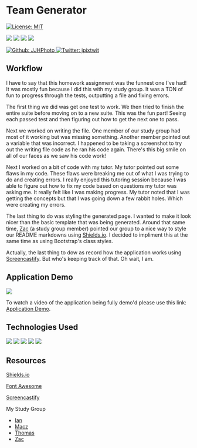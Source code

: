 # Team Generator

[![License: MIT](https://img.shields.io/badge/License-MIT-yellow.svg)](https://opensource.org/licenses/MIT)

<p>
    <img src="https://img.shields.io/github/repo-size/JJHPhoto/teamGenerator" />
    <img src="https://img.shields.io/github/languages/top/JJHPhoto/teamGenerator"  />
    <img src="https://img.shields.io/github/issues/JJHPhoto/teamGenerator" />
    <img src="https://img.shields.io/github/last-commit/JJHPhoto/teamGenerator" >
</p>
<p>
    <a href="https://github.com/JJHPhoto">
        <img alt="Github: JJHPhoto" src="https://img.shields.io/github/followers/JJHPhoto ?style=social" target="_blank" />
    </a>
    <a href="https://twitter.com/jpixtwit">
        <img alt="Twitter: jpixtwit" src="https://img.shields.io/twitter/follow/jpixtwit.svg?style=social" target="_blank" />
    </a>
</p>

## Workflow

I have to say that this homework assignment was the funnest one I've had! It was mostly fun because I did this with my study group. It was a TON of fun to progress through the tests, outputting a file and fixing errors.

The first thing we did was get one test to work. We then tried to finish the entire suite before moving on to a new suite. This was the fun part! Seeing each passed test and then figuring out how to get the next one to pass.

Next we worked on writing the file. One member of our study group had most of it working but was missing something. Another member pointed out a variable that was incorrect. I happened to be taking a screenshot to try out the writing file code as he ran his code again. There's this big smile on all of our faces as we saw his code work!

Next I worked on a bit of code with my tutor. My tutor pointed out some flaws in my code. These flaws were breaking me out of what I was trying to do and creating errors. I really enjoyed this tutoring session because I was able to figure out how to fix my code based on questions my tutor was asking me. It really felt like I was making progress. My tutor noted that I was getting the concepts but that I was going down a few rabbit holes. Which were creating my errors.

The last thing to do was styling the generated page. I wanted to make it look nicer than the basic template that was being generated. Around that same time, [Zac](https://github.com/themancalledzac) (a study group member) pointed our group to a nice way to style our README markdowns using [Shields.io](https://shields.io/). I decided to impliment this at the same time as using Bootstrap's class styles.

Actually, the last thing to dow as record how the application works using [Screencastify](https://www.screencastify.com/). But who's keeping track of that. Oh wait, I am.

## Application Demo

![](appDemo.gif)

To watch a video of the application being fully demo'd please use this link: [Application Demo](https://drive.google.com/file/d/14dxWruI9h-0lYy3zvYQpvkIcdiAi3Orn/view).

## Technologies Used

<p>
    <img src="https://img.shields.io/badge/Boostrap-informational" />
    <img src="https://img.shields.io/badge/Javascript-yellow" />
    <img src="https://img.shields.io/badge/HTML-orange" />
    <img src="https://img.shields.io/badge/-node.js-9cf" />
    <img src="https://img.shields.io/badge/-inquirer-ff69b4" >
</p>

## Resources

[Shields.io](https://shields.io/)

[Font Awesome](https://fontawesome.com/)

[Screencastify](https://www.screencastify.com/)

My Study Group

- [Ian](https://github.com/Ianaac27)
- [Macz](https://github.com/macz-norton)
- [Thomas](https://github.com/Tskading)
- [Zac](https://github.com/themancalledzac)
